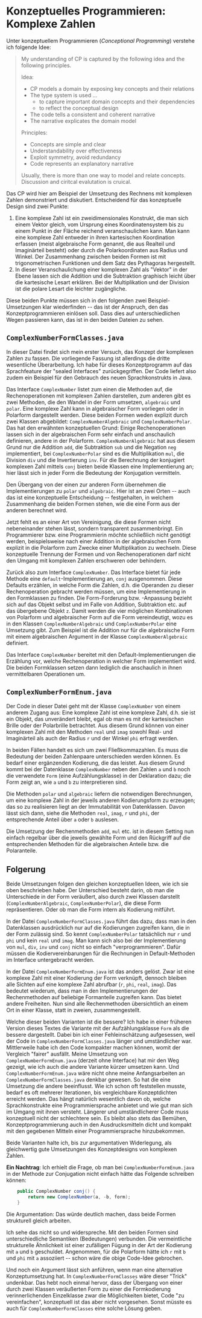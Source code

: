 # Konzeptuelles Programmieren: Komplexe Zahlen

Unter konzeptuellem Programmieren (_Conceptional Programming_) verstehe ich folgende Idee:

> My understanding of CP is captured by the following idea and the following principles.
>
> Idea:
>
> * CP models a domain by exposing key concepts and their relations
> * The type system is used ...
>   - to capture important domain concepts and their dependencies
>   - to reflect the conceptual design
> * The code tells a consistent and coherent narrative
> * The narrative explicates the domain model
> 
> Principles:
>
> * Concepts are simple and clear
> * Understandability over effectiveness
> * Exploit symmetry, avoid redundancy
> * Code represents an explanatory narrative
>
> Usually, there is more than one way to model and relate concepts. Discussion and ciritcal evalutation is cruical.

Das CP wird hier am Beispiel der Umsetzung des Rechnens mit komplexen Zahlen demonstriert und diskutiert. Entscheidend für das konzeptuelle Design sind zwei Punkte:

1. Eine komplexe Zahl ist ein zweidimensionales Konstrukt, die man sich einem Vektor gleich, vom Ursprung eines Koordinatensystem bis zu einem Punkt in der Fläche reichend veranschaulichen kann. Man kann eine komplexe Zahl entweder in ihren kartesischen Koordination erfassen (meist algebraische Form genannt, die aus Realteil und Imaginärteil besteht) oder durch die Polarkoordinaten aus Radius und Winkel. Der Zusammenhang zwischen beiden Formen ist mit trigonometrischen Funktionen und dem Satz des Pythagoras hergestellt.
2. In dieser Veranschaulichung einer komplexen Zahl als "Vektor" in der Ebene lassen sich die Addition und die Subtraktion graphisch leicht über die kartesische Lesart erklären. Bei der Multiplikation und der Division ist die polare Lesart die leichter zugängliche.

Diese beiden Punkte müssen sich in den folgenden zwei Beispiel-Umsetzungen klar wiederfinden -- das ist der Anspruch, den das Konzeptprogrammieren einlösen soll. Dass dies auf unterschiedlichen Wegen passieren kann, das ist in den beiden Dateien zu sehen.
 
## `ComplexNumberFormClasses.java`

In dieser Datei findet sich mein erster Versuch, das Konzept der komplexen Zahlen zu fassen. Die vorliegende Fassung ist allerdings die dritte wesentliche Überarbeitung. Ich habe für dieses Konzeptprogramm auf das Sprachfeature der "sealed Interfaces" zurückgegriffen. Der Code liefert also zudem ein Beispiel für den Gebrauch des neuen Sprachkonstrukts in Java.

Das Interface `ComplexNumber` listet zum einen die Methoden auf, die Rechenoperationen mit komplexen Zahlen darstellen, zum anderen gibt es zwei Methoden, die den Wandel in der Form umsetzen, `algebraic` und `polar`. Eine komplexe Zahl kann in algebraischer Form vorliegen oder in Polarform dargestellt werden. Diese beiden Formen weden explizit durch zwei Klassen abgebildet: `ComplexNumberAlgebraic` und `ComplexNumberPolar`. Das hat den erwähnten konzeptuellen Grund: Einige Rechenoperationen lassen sich in der algebraischen Form sehr einfach und anschaulich definieren, andere in der Polarform. `ComplexNumberAlgebraic` hat aus diesem Grund nur die Addition `add`, die Subtraktion `sub` und die Negation `neg` implementiert, bei `ComplexNumberPolar` sind es die Multiplikation `mul`, die Division `div` und die Invertierung `inv`. Für die Berechnung der konjugiert komplexen Zahl mittels `conj` bieten beide Klassen eine Implementierung an; hier lässt sich in jeder Form die Bedeutung der Konjugation vermitteln.

Den Übergang von der einen zur anderen Form übernehmen die Implementierungen zu `polar` und `algebraic`. Hier ist an zwei Orten -- auch das ist eine konzeptuelle Entscheidung -- festgehalten, in welchem Zusammenhang die beiden Formen stehen, wie die eine Form aus der anderen berechnet wird.

Jetzt fehlt es an einer Art von Vereinigung, die diese Formen nicht nebeneinander stehen lässt, sondern transparent zusammenbringt. Ein Programmierer bzw. eine Programmierin möchte schließlich nicht genötigt werden, beispielsweise nach einer Addition in der algebraischen Form explizit in die Polarform zum Zwecke einer Multiplikation zu wechseln. Diese konzeptuelle Trennung der Formen und von Rechenoperationen darf nicht den Umgang mit komplexen Zahlen erschweren oder behindern.

Zurück also zum Interface `ComplexNumber`. Das Interface bietet für jede Methode eine `default`-Implementierung an, `conj` ausgenommen. Diese Defaults erzählen, in welche Form die Zahlen, d.h. die Operanden zu dieser Rechenoperation gebracht werden müssen, um eine Implementierung in den Formklassen zu finden. Die Form-Forderung bzw. -Anpassung bezieht sich auf das Objekt selbst und im Falle von Addition, Subtraktion etc. auf das übergebene Objekt `z`. Damit werden die vier möglichen Kombinationen von Polarform und algebraischer Form auf die Form vereindeutigt, wozu es in den Klassen `ComplexNumberAlgebraic` und `ComplexNumberPolar` eine Umsetzung gibt. Zum Beispiel ist die Addition nur für die algebraische Form mit einem algebraischen Argument in der Klasse `ComplexNumberAlgebraic` definiert.

Das Interface `ComplexNumber` bereitet mit den Default-Implementierungen die Erzählung vor, welche Rechenoperation in welcher Form implementiert wird. Die beiden Formklassen setzen dann lediglich die anschaulich in ihnen vermittelbaren Operationen um.

## `ComplexNumberFormEnum.java`

Der Code in dieser Datei geht mit der Klasse `ComplexNumber` von einem anderem Zugang aus: Eine komplexe Zahl ist eine komplexe Zahl, d.h. sie ist ein Objekt, das unverändert bleibt, egal ob man es mit der kartesischen Brille oder der Polarbrille betrachtet. Aus diesem Grund können von einer komplexen Zahl mit den Methoden `real` und `imag` sowohl Real- und Imaginärteil als auch der Radius `r` und der Winkel `phi` erfragt werden.

In beiden Fällen handelt es sich um zwei Fließkommazahlen. Es muss die Bedeutung der beiden Zahlenpaare unterschieden werden können. Es bedarf einer ergänzenden Kodierung, die das leistet. Aus diesem Grund kommt bei der Datenklasse `ComplexNumber` neben den Zahlen `a` und `b` noch die verwendete `Form` (eine Aufzählungsklasse) in der Deklaration dazu; die Form zeigt an, wie `a` und `b` zu interpretieren sind.

Die Methoden `polar` und `algebraic` liefern die notwendigen Berechnungen, um eine komplexe Zahl in der jeweils anderen Kodierungsform zu erzeugen; das so zu realisieren liegt an der Immutabilität von Datenklassen. Davon lässt sich dann, siehe die Methoden `real`, `imag`, `r` und `phi`, der entsprechende Anteil über `a` oder `b` auslesen.

Die Umsetzung der Rechenmethoden `add`, `mul` etc. ist in diesem Setting nun einfach regelbar über die jeweils gewählte Form und den Rückgriff auf die entsprechenden Methoden für die algebraischen Anteile bzw. die Polaranteile. 

## Folgerung

Beide Umsetzungen folgen den gleichen konzeptuellen Ideen, wie ich sie oben beschrieben habe. Der Unterschied besteht darin, ob man die Unterschiede in der Form veräußert, also durch zwei Klassen darstellt (`ComplexNumberAlgebraic`, `ComplexNumberPolar`), die diese Form repräsentieren. Oder ob man die Form intern als Kodierung mitführt.

In der Datei `ComplexNumberFormClasses.java` führt das dazu, dass man in den Datenklassen ausdrücklich nur auf die Kodierungen zugreifen kann, die in der Form zulässig sind. So kennt `ComplexNumberPolar` tatsächlich nur `r` und `phi` und kein `real` und `imag`. Man kann sich also bei der Implementierung von `mul`, `div`, `inv` und `conj` nicht so einfach "verprogrammieren". Dafür müssen die Kodiervereinbarungen für die Rechnungen in Default-Methoden im Interface untergebracht werden.

In der Datei `ComplexNumberFormEnum.java` ist das anders gelöst. Zwar ist eine komplexe Zahl mit einer Kodierung der Form verknüpft, dennoch bleiben alle Sichten auf eine komplexe Zahl abrufbar (`r`, `phi`, `real`, `imag`). Das bedeutet wiederum, dass man in den Implementierungen der Rechenmethoden auf beliebige Formanteile zugreifen kann. Das bietet andere Freiheiten. Nun sind alle Rechenmethoden übersichtlich an einem Ort in einer Klasse, statt in zweien, zusammengestellt.

Welche dieser beiden Varianten ist die bessere? Ich habe in einer früheren Version dieses Textes die Variante mit der Aufzählungsklasse `Form` als die bessere dargestellt. Dabei bin ich einer Fehleinschätzung aufgesessen, weil der Code in `ComplexNumberFormClasses.java` länger und umständlicher war. Mittlerweile habe ich den Code kompakter machen können, womit der Vergleich "fairer" ausfällt. Meine Umsetzung von `ComplexNumberFormEnum.java` (derzeit ohne Interface) hat mir den Weg gezeigt, wie ich auch die andere Variante kürzer umsetzen kann. Und `ComplexNumberFormEnum.java` wäre nicht ohne meine Anfangsarbeiten an `ComplexNumberFormClasses.java` denkbar gewesen. So hat die eine Umsetzung die andere beeinflusst. Wie ich schon oft feststellen musste, bedarf es oft mehrerer Iterationen, bis vergleichbare Konzeptdichten erreicht werden. Das hängt natürlich wesentlich davon ob, welche Sprachkonstrukte eine Programmiersprache anbietet und wie gut man sich im Umgang mit ihnen versteht. Längerer und umständlicherer Code muss konzeptuell nicht der schlechtere sein. Es bleibt also stets das Bemühen, Konzeptprogrammierung auch in den Ausdrucksmitteln dicht und kompakt mit den gegebenen Mitteln einer Programmiersprache hinzubekommen.

Beide Varianten halte ich, bis zur argumentativen Widerlegung, als gleichwertig gute Umsetzungen des Konzeptdesigns von komplexen Zahlen.

**Ein Nachtrag**: Ich erhielt die Frage, ob man bei `ComplexNumberFormEnum.java` in der Methode zur Conjugation nicht einfach hätte das Folgende schreiben können:

```java
    public ComplexNumber conj() {
        return new ComplexNumber(a, -b, form);
    }
```

Die Argumentation: Das würde deutlich machen, dass beide Formen strukturell gleich arbeiten.

Ich sehe das nicht so und widerspreche. Mit den beiden Formen sind unterschiedliche Semantiken (Bedeutungen) verbunden. Die vermeintliche strukturelle Ähnlichkeit ist einer zufälligen Fügung in der Art der Kodierung mit `a` und `b` geschuldet. Angenommen, für die Polarform hätte ich `r` mit `b` und `phi` mit `a` assoziiert -- schon wäre die obige Code-Idee gebrochen.

Und noch ein Argument lässt sich anführen, wenn man eine alternative Konzeptumsetzung hat. In `ComplexNumberFormClasses` wäre dieser "Trick" undenkbar. Das hebt noch einmal hervor, dass der Übergang von einer durch zwei Klassen veräußerten Form zu einer die Formkodierung verinnerlichenden Einzelklasse zwar die Möglichkeiten bietet, Code "zu vereinfachen", konzeptuell ist das aber nicht vorgesehen. Sonst müsste es auch für `ComplexNumberFormClasses` eine solche Lösung geben.


